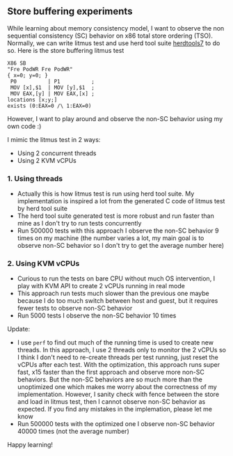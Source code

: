 ## Store buffering experiments

While learning about memory consistency model, I want to observe the non sequential consistency (SC) behavior on x86 total store ordering (TSO). Normally, we can write litmus test and use herd tool suite [herdtools7](https://github.com/herd/herdtools7) to do so. Here is the store buffering litmus test

```
X86 SB
"Fre PodWR Fre PodWR"
{ x=0; y=0; }
 P0          | P1          ;
 MOV [x],$1  | MOV [y],$1  ;
 MOV EAX,[y] | MOV EAX,[x] ;
locations [x;y;]
exists (0:EAX=0 /\ 1:EAX=0)
```

However, I want to play around and observe the non-SC behavior using my own code :)

I mimic the litmus test in 2 ways:
- Using 2 concurrent threads
- Using 2 KVM vCPUs


### 1. Using threads
- Actually this is how litmus test is run using herd tool suite. My implementation is inspired a lot from the generated C code of litmus test by herd tool suite
- The herd tool suite generated test is more robust and run faster than mine as I don't try to run tests concurrently
- Run 500000 tests with this approach I observe the non-SC behavior 9 times on my machine (the number varies a lot, my main goal is to observe non-SC behavior so I don't try to get the average number here)

### 2. Using KVM vCPUs
- Curious to run the tests on bare CPU without much OS intervention, I play with KVM API to create 2 vCPUs running in real mode
- This approach run tests much slower than the previous one maybe because I do too much switch between host and guest, but it requires fewer tests to observe non-SC behavior
- Run 5000 tests I observe the non-SC behavior 10 times

Update:
- I use `perf` to find out much of the running time is used to create new threads. In this approach, I use 2 threads only to monitor the 2 vCPUs so I think I don't need to re-create threads per test running, just reset the vCPUs after each test. With the optimization, this approach runs super fast, x15 faster than the first approach and observe more non-SC behaviors. But the non-SC behaviors are so much more than the unoptimized one which makes me worry about the correctness of my implementation. However, I sanity check with fence between the store and load in litmus test, then I cannot observe non-SC behavior as expected. If you find any mistakes in the implemation, please let me know
- Run 500000 tests with the optimized one I observe non-SC behavior 40000 times (not the average number)

Happy learning!
